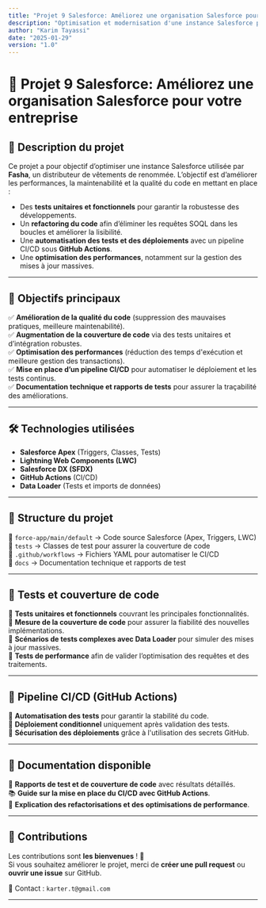 ```yaml
---
title: "Projet 9 Salesforce: Améliorez une organisation Salesforce pour votre entreprise"
description: "Optimisation et modernisation d'une instance Salesforce pour améliorer la qualité du code, les performances et la mise en place du CI/CD."
author: "Karim Tayassi"
date: "2025-01-29"
version: "1.0"
---
```


# 📌 Projet 9 Salesforce: Améliorez une organisation Salesforce pour votre entreprise

## 📖 Description du projet
Ce projet a pour objectif d’optimiser une instance Salesforce utilisée par **Fasha**, un distributeur de vêtements de renommée. L’objectif est d’améliorer les performances, la maintenabilité et la qualité du code en mettant en place :

- Des **tests unitaires et fonctionnels** pour garantir la robustesse des développements.
- Un **refactoring du code** afin d’éliminer les requêtes SOQL dans les boucles et améliorer la lisibilité.
- Une **automatisation des tests et des déploiements** avec un pipeline CI/CD sous **GitHub Actions**.
- Une **optimisation des performances**, notamment sur la gestion des mises à jour massives.

---

## 🎯 Objectifs principaux
✅ **Amélioration de la qualité du code** (suppression des mauvaises pratiques, meilleure maintenabilité).  
✅ **Augmentation de la couverture de code** via des tests unitaires et d’intégration robustes.  
✅ **Optimisation des performances** (réduction des temps d'exécution et meilleure gestion des transactions).  
✅ **Mise en place d’un pipeline CI/CD** pour automatiser le déploiement et les tests continus.  
✅ **Documentation technique et rapports de tests** pour assurer la traçabilité des améliorations.  

---

## 🛠 Technologies utilisées
- **Salesforce Apex** (Triggers, Classes, Tests)  
- **Lightning Web Components (LWC)**  
- **Salesforce DX (SFDX)**  
- **GitHub Actions** (CI/CD)  
- **Data Loader** (Tests et imports de données)  

---

## 📂 Structure du projet
📁 `force-app/main/default` → Code source Salesforce (Apex, Triggers, LWC)  
📁 `tests` → Classes de test pour assurer la couverture de code  
📁 `.github/workflows` → Fichiers YAML pour automatiser le CI/CD  
📁 `docs` → Documentation technique et rapports de test  

---

## 🧪 Tests et couverture de code
🔹 **Tests unitaires et fonctionnels** couvrant les principales fonctionnalités.  
🔹 **Mesure de la couverture de code** pour assurer la fiabilité des nouvelles implémentations.  
🔹 **Scénarios de tests complexes avec Data Loader** pour simuler des mises à jour massives.  
🔹 **Tests de performance** afin de valider l’optimisation des requêtes et des traitements.  

---

## 🚀 Pipeline CI/CD (GitHub Actions)
📌 **Automatisation des tests** pour garantir la stabilité du code.  
📌 **Déploiement conditionnel** uniquement après validation des tests.  
📌 **Sécurisation des déploiements** grâce à l'utilisation des secrets GitHub.  

---

## 📄 Documentation disponible
📝 **Rapports de test et de couverture de code** avec résultats détaillés.  
📚 **Guide sur la mise en place du CI/CD avec GitHub Actions**.  
📖 **Explication des refactorisations et des optimisations de performance**.  

---

## 🤝 Contributions
Les contributions sont **les bienvenues** ! 🎉  
Si vous souhaitez améliorer le projet, merci de **créer une pull request** ou **ouvrir une issue** sur GitHub.  

📧 Contact : `karter.t@gmail.com`  

---
